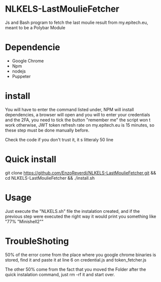 # NLKELS-LastMoulieFetcher
Js and Bash program to fetch the last moulie result from my.epitech.eu, meant to be a Polybar Module

# Dependencie
- Google Chrome
- Npm
- nodejs
- Puppeter

# install

You will have to enter the command listed under, NPM will install dependencies, a browser will open and you will to enter your credentials and the 2FA, you need to tick the button "remember me" the script won t work otherwise, JWT token refresh rate on my.epitech.eu is 15 minutes, so these step must be done manually before.

Check the code if you don't trust it, it s litteraly 50 line
# Quick install
git clone https://github.com/EnzoReverdi/NLKELS-LastMoulieFetcher.git && cd NLKELS-LastMoulieFetcher && ./install.sh

# Usage
Just execute the "NLKELS.sh" file the instalation created, and if the previous step were executed the right way it would print you something like "77% "Minishell2""

# TroubleShoting
50% of the error come from the place where you google chrome binaries is stored, find it and paste it at line 6 on credential.js and token_fetcher.js

The other 50% come from the fact that you moved the Folder after the quick instalation command, just rm -rf it and start over.